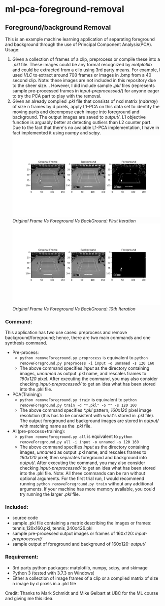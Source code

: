 # ml-pca-foreground-removal

## Foreground/background Removal

This is an example machine learning application of separating foreground and background through the use of Principal Component Analysis(PCA). <br />
Usage:
1. Given a collection of frames of a clip, preprocess or compile these into a _.pkl_ file.
These images could be any format recognized by _matplotlib_ and could be extracted from a clip using 3rd party means.
For example, I used _VLC_ to extract around 700 frames or images in .bmp from a 40 second clip.
Note: these images are not included in this repository due to the sheer size... 
However, I did include sample _.pkl_ files (represents sample pre-processed frames in _input-preprocessed/_) for anyone eager to try the PCA part to play with the removal.
1. Given an already compiled _.pkl_ file that consists of nxd matrix (_ndarray_) of size n frames by d pixels, apply L1-PCA on this data set to identify
the moving parts and decompose each image into foreground and background. The output images are saved to _output/_. 
L1 objective function is arguably better at detecting outliers than L2 counter part.
Due to the fact that there's no avaiable L1-PCA implementation, I have in fact implemented it using _numpy_ and _scipy_.
![1: Original Frame Vs Foreground Vs BackGround](example_1.png)
*Original Frame Vs Foreground Vs BackGround: First Iteration*
![2: Original Frame Vs Foreground Vs BackGround](example_2.png)
*Original Frame Vs Foreground Vs BackGround: 10th Iteration*

### Command:
This application has two use cases: preprocess and remove background/foreground; hence, there are two main commands and one synthesis command.
* Pre-process:
    * `python removeForeground.py proprocess` is equivalent to `python removeForeground.py preprocess -i input -o unnamed -s 120 160`
    * The above command specifies _input_ as the directory containing images, _unnamed_ as output .pkl name, and rescales frames to _160x120_ pixel.
        After executing the command, you may also consider checking _input-preprocessed/_ to get an idea what has been stored into the .pkl file.
* PCA(Training):
    * `python removeForeground.py train` is equivalent to `python removeForeground.py train -d "*.pkl" -o "" -s 120 160`
    * The above command specifies _*.pkl_ pattern, _160x120_ pixel image resolution (this has to be consistent with what's stored in .pkl file). The output
        foreground and background images are stored in _output/_ with matching name as the _.pkl_ file.
* All(pre-process+training):
    * `python removeForeground.py all` is equivalent to `python removeForeground.py all -i input -o unnamed -s 120 160`
    * The above command specifies _input_ as the directory containing images, _unnamed_ as output .pkl name, and rescales frames to _160x120_ pixel;
        then separates foreground and background into _output/_.
        After executing the command, you may also consider checking _input-preprocessed/_ to get an idea what has been stored into the .pkl file.
Note: All three commands can be ran without optional arguments. For the first trial run, I would recommend running `python removeForeground.py train`
without any additional arguments. If your machine has more memory available, you could try running the larger _.pkl_ file.

### Included:
* source code
* sample .pkl file containing a matrix describing the images or frames: tennis_120x160.pkl, tennis_240x426.pkl
* sample pre-processed output images or frames of 160x120: _input-preprocessed/_
* sample output of foreground and background of 160x120: _output/_

### Requirement:
* 3rd party python packages: matplotlib, numpy, scipy, and skimage
* Python 3 (tested with 3.7.3 on Windows)
* Either a collection of image frames of a clip or a compiled matrix of size n image by d pixels in a .pkl file

Credit: Thanks to Mark Schmidt and Mike Gelbart at UBC for the ML course and giving me this idea.